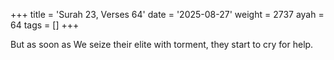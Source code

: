 +++
title = 'Surah 23, Verses 64'
date = '2025-08-27'
weight = 2737
ayah = 64
tags = []
+++

But as soon as We seize their elite with torment, they start to cry for help.